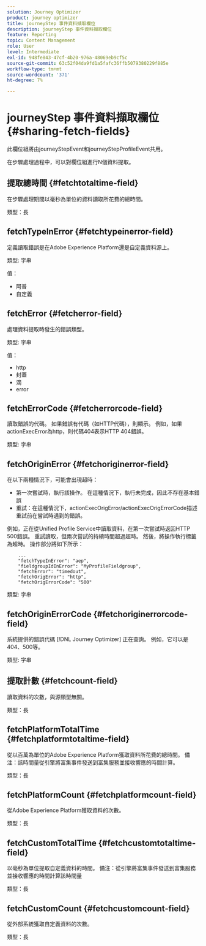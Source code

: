 ```yaml
---
solution: Journey Optimizer
product: journey optimizer
title: journeyStep 事件資料擷取欄位
description: journeyStep 事件資料擷取欄位
feature: Reporting
topic: Content Management
role: User
level: Intermediate
exl-id: 948fe843-47cf-4b20-976a-48069eb9cf5c
source-git-commit: 63c52f04da9fd1a5fafc36ffb5079380229f885e
workflow-type: tm+mt
source-wordcount: '371'
ht-degree: 7%

---
```


# journeyStep 事件資料擷取欄位 {#sharing-fetch-fields}

此欄位組將由journeyStepEvent和journeyStepProfileEvent共用。

在步驟處理過程中，可以對欄位組進行N個資料提取。

## 提取總時間 {#fetchtotaltime-field}

在步驟處理期間以毫秒為單位的資料讀取所花費的總時間。

類型：長

## fetchTypeInError {#fetchtypeinerror-field}

定義讀取錯誤是在Adobe Experience Platform還是自定義資料源上。

類型: 字串

值：
* 阿普
* 自定義

## fetchError {#fetcherror-field}

處理資料提取時發生的錯誤類型。

類型: 字串

值：
* http
* 封蓋
* 滴
* error

## fetchErrorCode {#fetcherrorcode-field}

讀取錯誤的代碼。 如果錯誤有代碼（如HTTP代碼），則顯示。 例如，如果actionExecError為http，則代碼404表示HTTP 404錯誤。

類型: 字串

## fetchOriginError {#fetchoriginerror-field}

在以下兩種情況下，可能會出現超時：

* 第一次嘗試時，執行該操作。 在這種情況下，執行未完成，因此不存在基本錯誤
* 重試：在這種情況下，actionExecOrigError/actionExecOrigErrorCode描述重試前在嘗試時遇到的錯誤。

例如，正在從Unified Profile Service中讀取資料，在第一次嘗試時返回HTTP 500錯誤。 重試讀取，但兩次嘗試的持續時間超過超時。 然後，將操作執行標籤為超時。 操作部分將如下所示：

```
    ...
    "fetchTypeInError": "aep",
    "fieldgroupIdInError": "MyProfileFieldgroup",
    "fetchError": "timedout",
    "fetchOrigError": "http",
    "fetchOrigErrorCode": "500"
```

類型: 字串

## fetchOriginErrorCode {#fetchoriginerrorcode-field}

系統提供的錯誤代碼 [!DNL Journey Optimizer] 正在查詢。 例如，它可以是404、500等。

類型: 字串

## 提取計數 {#fetchcount-field}

讀取資料的次數，與源類型無關。

類型：長

## fetchPlatformTotalTime {#fetchplatformtotaltime-field}

從以百萬為單位的Adobe Experience Platform獲取資料所花費的總時間。 備注：該時間量從引擎將富集事件發送到富集服務並接收響應的時間計算。

類型：長

## fetchPlatformCount {#fetchplatformcount-field}

從Adobe Experience Platform獲取資料的次數。

類型：長

## fetchCustomTotalTime {#fetchcustomtotaltime-field}

以毫秒為單位提取自定義資料的時間。 備注：從引擎將富集事件發送到富集服務並接收響應的時間計算該時間量

類型：長

## fetchCustomCount {#fetchcustomcount-field}

從外部系統獲取自定義資料的次數。

類型：長
